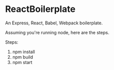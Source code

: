# ReactBoilerplate
An Express, React, Babel, Webpack boilerplate.

Assuming you're running node, here are the steps.

Steps:

  1. npm install
  2. npm build
  3. npm start
